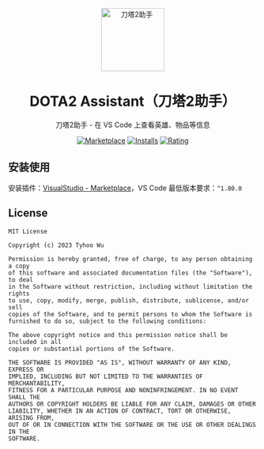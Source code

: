 <div align="center">
<img src="https://github.com/cnwutianhao/ide/assets/13990136/8ad2ddf4-5129-4ce2-8eb6-17d14e18ec9f" alt="刀塔2助手" width="128"/>

# DOTA2 Assistant（刀塔2助手）

刀塔2助手 - 在 VS Code 上查看英雄、物品等信息

[![Marketplace](https://img.shields.io/visual-studio-marketplace/v/TyhooWu.dota2-assistant.svg?label=Marketplace&style=for-the-badge&logo=visual-studio-code)](https://marketplace.visualstudio.com/items?itemName=TyhooWu.dota2-assistant)
[![Installs](https://img.shields.io/visual-studio-marketplace/i/TyhooWu.dota2-assistant?style=for-the-badge)](https://marketplace.visualstudio.com/items?itemName=TyhooWu.dota2-assistant)
[![Rating](https://img.shields.io/visual-studio-marketplace/stars/TyhooWu.dota2-assistant.svg?style=for-the-badge)](https://marketplace.visualstudio.com/items?itemName=TyhooWu.dota2-assistant)

</div>

## 安装使用

安装插件：[VisualStudio - Marketplace](https://marketplace.visualstudio.com/items?itemName=TyhooWu.dota2-assistant)，VS Code 最低版本要求：`^1.80.0`

## License

```
MIT License

Copyright (c) 2023 Tyhoo Wu

Permission is hereby granted, free of charge, to any person obtaining a copy
of this software and associated documentation files (the "Software"), to deal
in the Software without restriction, including without limitation the rights
to use, copy, modify, merge, publish, distribute, sublicense, and/or sell
copies of the Software, and to permit persons to whom the Software is
furnished to do so, subject to the following conditions:

The above copyright notice and this permission notice shall be included in all
copies or substantial portions of the Software.

THE SOFTWARE IS PROVIDED "AS IS", WITHOUT WARRANTY OF ANY KIND, EXPRESS OR
IMPLIED, INCLUDING BUT NOT LIMITED TO THE WARRANTIES OF MERCHANTABILITY,
FITNESS FOR A PARTICULAR PURPOSE AND NONINFRINGEMENT. IN NO EVENT SHALL THE
AUTHORS OR COPYRIGHT HOLDERS BE LIABLE FOR ANY CLAIM, DAMAGES OR OTHER
LIABILITY, WHETHER IN AN ACTION OF CONTRACT, TORT OR OTHERWISE, ARISING FROM,
OUT OF OR IN CONNECTION WITH THE SOFTWARE OR THE USE OR OTHER DEALINGS IN THE
SOFTWARE.
```
